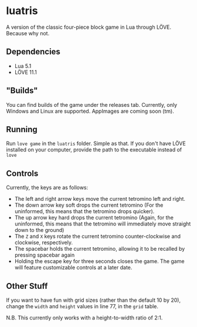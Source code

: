# luatris
A version of the classic four-piece block game in Lua through LÖVE. Because why not.

## Dependencies
* Lua 5.1
* LÖVE 11.1

## "Builds"
You can find builds of the game under the releases tab. Currently, only Windows and Linux are supported. AppImages are coming soon (tm).

## Running
Run `love game` in the `luatris` folder. Simple as that.
If you don't have LÖVE installed on your computer, provide the path to the executable instead of `love`

## Controls
Currently, the keys are as follows:
* The left and right arrow keys move the current tetromino left and right.
* The down arrow key soft drops the current tetromino (For the uninformed, this means that the tetromino drops quicker).
* The up arrow key hard drops the current tetromino (Again, for the uninformed, this means that the tetromino will immediately move straight down to the ground)
* The `Z` and `X` keys rotate the current tetromino counter-clockwise and clockwise, respectively.
* The spacebar holds the current tetromino, allowing it to be recalled by pressing spacebar again
* Holding the escape key for three seconds closes the game.
The game will feature customizable controls at a later date.

## Other Stuff
If you want to have fun with grid sizes (rather than the default 10 by 20), change the `width` and `height` values in line 77, in the `grid` table.

N.B. This currently only works with a height-to-width ratio of 2:1.   
